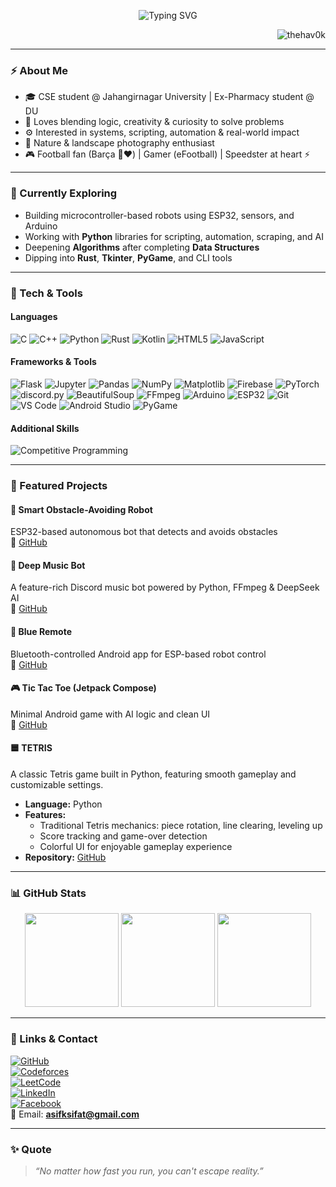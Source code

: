 <p align="center">
  <img src="https://readme-typing-svg.demolab.com?font=Fira+Code&duration=4000&pause=500&center=true&width=600&lines=Hi+I'm+Mohammad+Asif+Khan+(Sifat)!;CS+Undergrad+%7C+Tech+Explorer+%7C+Robotics+Enthusiast;Pythonist+%7C+Photographer+%7C+Curious+Mind" alt="Typing SVG" />
</p>

<p align="right">
  <img src="https://komarev.com/ghpvc/?username=thehav0k&label=Profile%20Views&color=0e75b6&style=flat" alt="thehav0k" />
</p>

---

### ⚡ About Me  
- 🎓 CSE student @ Jahangirnagar University | Ex-Pharmacy student @ DU  
- 🧠 Loves blending logic, creativity & curiosity to solve problems  
- ⚙️ Interested in systems, scripting, automation & real-world impact  
- 📸 Nature & landscape photography enthusiast  
- 🎮 Football fan (Barça 💙❤️) | Gamer (eFootball) | Speedster at heart ⚡  

---

### 🚧 Currently Exploring  
- Building microcontroller-based robots using ESP32, sensors, and Arduino  
- Working with **Python** libraries for scripting, automation, scraping, and AI  
- Deepening **Algorithms** after completing **Data Structures**  
- Dipping into **Rust**, **Tkinter**, **PyGame**, and CLI tools  

---

### 🔧 Tech & Tools  

#### Languages  
![C](https://img.shields.io/badge/C-00599C?style=flat-square&logo=c&logoColor=white) 
![C++](https://img.shields.io/badge/C++-00599C?style=flat-square&logo=cpp&logoColor=white) 
![Python](https://img.shields.io/badge/Python-3776AB?style=flat-square&logo=python&logoColor=white) 
![Rust](https://img.shields.io/badge/Rust-000000?style=flat-square&logo=rust&logoColor=white) 
![Kotlin](https://img.shields.io/badge/Kotlin-7F52FF?style=flat-square&logo=kotlin&logoColor=white) 
![HTML5](https://img.shields.io/badge/HTML5-E34F26?style=flat-square&logo=html5&logoColor=white) 
![JavaScript](https://img.shields.io/badge/JavaScript-F7DF1E?style=flat-square&logo=javascript&logoColor=black)

#### Frameworks & Tools  
![Flask](https://img.shields.io/badge/Flask-000000?style=flat-square&logo=flask&logoColor=white) 
![Jupyter](https://img.shields.io/badge/Jupyter-F37626?style=flat-square&logo=jupyter&logoColor=white) 
![Pandas](https://img.shields.io/badge/Pandas-150458?style=flat-square&logo=pandas&logoColor=white) 
![NumPy](https://img.shields.io/badge/NumPy-013243?style=flat-square&logo=numpy&logoColor=white) 
![Matplotlib](https://img.shields.io/badge/Matplotlib-11557C?style=flat-square&logo=plotly&logoColor=white) 
![Firebase](https://img.shields.io/badge/Firebase-039BE5?style=flat-square&logo=firebase&logoColor=white) 
![PyTorch](https://img.shields.io/badge/PyTorch-EE4C2C?style=flat-square&logo=pytorch&logoColor=white) 
![discord.py](https://img.shields.io/badge/discord.py-5865F2?style=flat-square&logo=discord&logoColor=white) 
![BeautifulSoup](https://img.shields.io/badge/BeautifulSoup-000000?style=flat-square&logoColor=white) 
![FFmpeg](https://img.shields.io/badge/FFmpeg-007808?style=flat-square&logo=ffmpeg&logoColor=white) 
![Arduino](https://img.shields.io/badge/Arduino-00979D?style=flat-square&logo=arduino&logoColor=white) 
![ESP32](https://img.shields.io/badge/ESP32-323232?style=flat-square&logo=espressif&logoColor=white) 
![Git](https://img.shields.io/badge/Git-F05032?style=flat-square&logo=git&logoColor=white) 
![VS Code](https://img.shields.io/badge/VS_Code-007ACC?style=flat-square&logo=visual-studio-code&logoColor=white) 
![Android Studio](https://img.shields.io/badge/Android_Studio-3DDC84?style=flat-square&logo=android-studio&logoColor=white) 
![PyGame](https://img.shields.io/badge/PyGame-000000?style=flat-square&logo=pygame&logoColor=white)

#### Additional Skills  
![Competitive Programming](https://img.shields.io/badge/Competitive%20Programming-FFA500?style=flat-square&logo=codeforces&logoColor=white)

---

### 📂 Featured Projects  

#### 🚗 Smart Obstacle-Avoiding Robot  
ESP32-based autonomous bot that detects and avoids obstacles  
🔗 [GitHub](https://github.com/thehav0k/Smart-Obstacle-Avoiding-Robot)

#### 🎵 Deep Music Bot  
A feature-rich Discord music bot powered by Python, FFmpeg & DeepSeek AI  
🔗 [GitHub](https://github.com/thehav0k/Deep-Music-Bot)

#### 📱 Blue Remote  
Bluetooth-controlled Android app for ESP-based robot control  
🔗 [GitHub](https://github.com/thehav0k/Blue-Remote)

#### 🎮 Tic Tac Toe (Jetpack Compose)  
Minimal Android game with AI logic and clean UI  
🔗 [GitHub](https://github.com/thehav0k/Tic-Tac-Toe)

#### 🟦 TETRIS
A classic Tetris game built in Python, featuring smooth gameplay and customizable settings.  
- **Language:** Python  
- **Features:**  
  - Traditional Tetris mechanics: piece rotation, line clearing, leveling up  
  - Score tracking and game-over detection  
  - Colorful UI for enjoyable gameplay experience  
- **Repository:** [GitHub](https://github.com/thehav0k/TETRIS)

---

### 📊 GitHub Stats  

<p align="center">
  <img src="https://github-readme-stats.vercel.app/api?username=thehav0k&show_icons=true&theme=radical&hide_border=true" height="150" />
  <img src="https://github-readme-streak-stats.herokuapp.com/?user=thehav0k&theme=radical&hide_border=true" height="150"/>
  <img src="https://github-readme-stats.vercel.app/api/top-langs/?username=thehav0k&layout=compact&langs_count=12&theme=radical&hide_border=true" height="150"/>
</p>

---

### 🔗 Links & Contact  

[![GitHub](https://img.shields.io/badge/GitHub-181717?style=flat-square&logo=github)](https://github.com/thehav0k)  
[![Codeforces](https://img.shields.io/badge/Codeforces-445f9d?style=flat-square&logo=codeforces)](https://codeforces.com/profile/A.SIF.AT)  
[![LeetCode](https://img.shields.io/badge/LeetCode-FFA116?style=flat-square&logo=leetcode&logoColor=white)](https://leetcode.com/u/thehav0k/)  
[![LinkedIn](https://img.shields.io/badge/LinkedIn-0077B5?style=flat-square&logo=linkedin)](https://linkedin.com/in/mdasifkhansifat)  
[![Facebook](https://img.shields.io/badge/Facebook-1877F2?style=flat-square&logo=facebook&logoColor=white)](https://www.facebook.com/share/16eRxu4qEL/)  
📧 Email: **asifksifat@gmail.com**

---

### ✨ Quote  
> _“No matter how fast you run, you can't escape reality.”_
